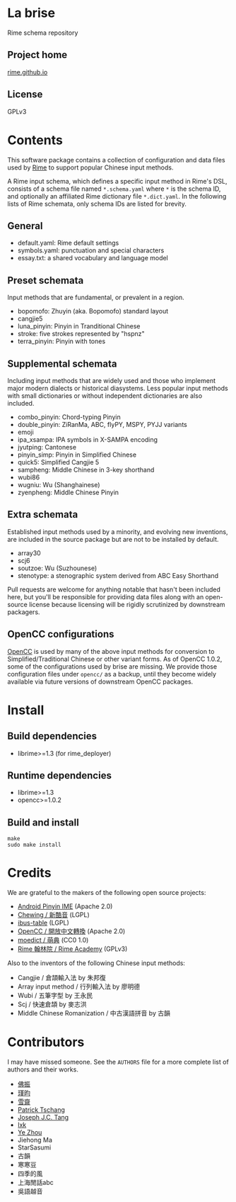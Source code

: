 <meta charset="UTF-8">

La brise
===
Rime schema repository

Project home
---
[rime.github.io](http://rime.github.io)

License
---
GPLv3

Contents
===
This software package contains a collection of configuration and data files
used by [Rime](http://rime.github.io) to support popular Chinese input methods.

A Rime input schema, which defines a specific input method in Rime's DSL,
consists of a schema file named `*.schema.yaml` where `*` is the schema ID,
and optionally an affiliated Rime dictionary file `*.dict.yaml`.
In the following lists of Rime schemata, only schema IDs are listed for brevity.

General
---
  - default.yaml: Rime default settings
  - symbols.yaml: punctuation and special characters
  - essay.txt: a shared vocabulary and language model

Preset schemata
---

Input methods that are fundamental, or prevalent in a region.

  - bopomofo: Zhuyin (aka. Bopomofo) standard layout
  - cangjie5
  - luna_pinyin: Pinyin in Tranditional Chinese
  - stroke: five strokes represented by "hspnz"
  - terra_pinyin: Pinyin with tones

Supplemental schemata
---

Including input methods that are widely used and those who implement major
modern dialects or historical diasystems. Less popular input methods with
small dictionaries or without independent dictionaries are also included.

  - combo_pinyin: Chord-typing Pinyin
  - double_pinyin: ZiRanMa, ABC, flyPY, MSPY, PYJJ variants
  - emoji
  - ipa_xsampa: IPA symbols in X-SAMPA encoding
  - jyutping: Cantonese
  - pinyin_simp: Pinyin in Simplified Chinese
  - quick5: Simplified Cangjie 5
  - sampheng: Middle Chinese in 3-key shorthand
  - wubi86
  - wugniu: Wu (Shanghainese)
  - zyenpheng: Middle Chinese Pinyin

Extra schemata
---

Established input methods used by a minority, and evolving new inventions,
are included in the source package but are not to be installed by default.

  - array30
  - scj6
  - soutzoe: Wu (Suzhounese)
  - stenotype: a stenographic system derived from ABC Easy Shorthand

Pull requests are welcome for anything notable that hasn't been included here,
but you'll be responsible for providing data files along with an open-source
license because licensing will be rigidly scrutinized by downstream packagers.

OpenCC configurations
---

[OpenCC](https://github.com/BYVoid/OpenCC) is used by many of the above input
methods for conversion to Simplified/Traditional Chinese or other variant forms.
As of OpenCC 1.0.2, some of the configurations used by brise are missing.
We provide those configuration files under `opencc/` as a backup, until they
become widely available via future versions of downstream OpenCC packages.

Install
===

Build dependencies
---
  - librime>=1.3 (for rime_deployer)

Runtime dependencies
---
  - librime>=1.3
  - opencc>=1.0.2

Build and install
---
```
make
sudo make install
```

Credits
===
We are grateful to the makers of the following open source projects:

  - [Android Pinyin IME](https://source.android.com/) (Apache 2.0)
  - [Chewing / 新酷音](http://chewing.im/) (LGPL)
  - [ibus-table](https://github.com/acevery/ibus-table) (LGPL)
  - [OpenCC / 開放中文轉換](https://github.com/BYVoid/OpenCC) (Apache 2.0)
  - [moedict / 萌典](https://www.moedict.tw) (CC0 1.0)
  - [Rime 翰林院 / Rime Academy](https://github.com/rime-aca) (GPLv3)

Also to the inventors of the following Chinese input methods:

  - Cangjie / 倉頡輸入法 by 朱邦復
  - Array input method / 行列輸入法 by 廖明德
  - Wubi / 五筆字型 by 王永民
  - Scj / 快速倉頡 by 麥志洪
  - Middle Chinese Romanization / 中古漢語拼音 by 古韻

Contributors
===
I may have missed someone.
See the `AUTHORS` file for a more complete list of authors and their works.

  - [佛振](https://github.com/lotem)
  - [瑾昀](https://github.com/kunki)
  - [雪齋](https://github.com/LEOYoon-Tsaw)
  - [Patrick Tschang](https://github.com/Patricivs)
  - [Joseph J.C. Tang](https://github.com/jinntrance)
  - [lxk](http://101reset.com)
  - [Ye Zhou](https://github.com/zhouye)
  - Jiehong Ma
  - StarSasumi
  - 古韻
  - 寒寒豆
  - 四季的風
  - 上海閒話abc
  - 吳語越音
